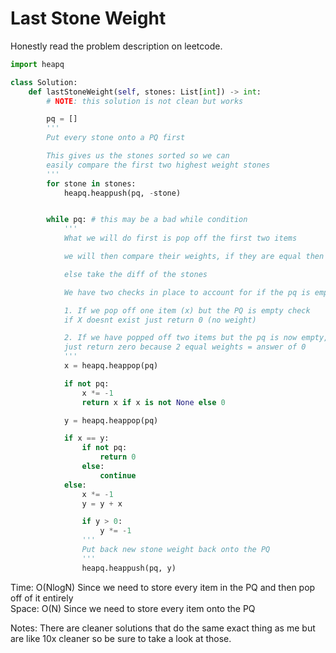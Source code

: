 # Last Stone Weight

Honestly read the problem description on leetcode. 
```Python
import heapq

class Solution:
    def lastStoneWeight(self, stones: List[int]) -> int:
        # NOTE: this solution is not clean but works

        pq = []
        '''
        Put every stone onto a PQ first 

        This gives us the stones sorted so we can 
        easily compare the first two highest weight stones
        '''
        for stone in stones:
            heapq.heappush(pq, -stone)


        while pq: # this may be a bad while condition 
            '''
            What we will do first is pop off the first two items

            we will then compare their weights, if they are equal then continue

            else take the diff of the stones

            We have two checks in place to account for if the pq is empty

            1. If we pop off one item (x) but the PQ is empty check
            if X doesnt exist just return 0 (no weight)

            2. If we have popped off two items but the pq is now empty, 
            just return zero because 2 equal weights = answer of 0
            '''
            x = heapq.heappop(pq)

            if not pq:
                x *= -1 
                return x if x is not None else 0

            y = heapq.heappop(pq)

            if x == y:
                if not pq:
                    return 0
                else:
                    continue
            else:
                x *= -1
                y = y + x

                if y > 0:
                    y *= -1
                '''
                Put back new stone weight back onto the PQ
                '''
                heapq.heappush(pq, y)
```
Time: O(NlogN) Since we need to store every item in the PQ and then pop off of it entirely<br>
Space: O(N) Since we need to store every item onto the PQ<br>

Notes: There are cleaner solutions that do the same exact thing as me but are like 10x cleaner so be sure to take a look at those.

